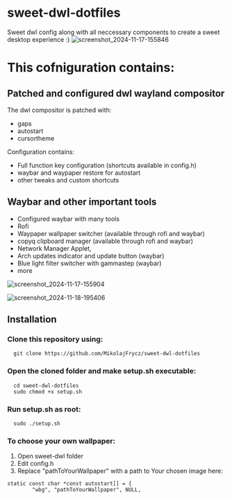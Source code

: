 # sweet-dwl-dotfiles
Sweet dwl config along with all neccessary components to create a sweet desktop experience :)
![screenshot_2024-11-17-155846](https://github.com/user-attachments/assets/64958040-6dcf-4c87-8339-34c918afab2f)

# This cofniguration contains:
## Patched and configured dwl wayland compositor
The dwl compositor is patched with:
- gaps
- autostart
- cursortheme

Configuration contains:
- Full function key configuration (shortcuts available in config.h)
- waybar and waypaper restore for autostart
- other tweaks and custom shortcuts
## Waybar and other important tools
- Configured waybar with many tools
- Rofi
- Waypaper wallpaper switcher (available through rofi and waybar)
- copyq clipboard manager (available through rofi and waybar)
- Network Manager Applet,
- Arch updates indicator and update button (waybar)
- Blue light filter switcher with gammastep (waybar)
- more

![screenshot_2024-11-17-155904](https://github.com/user-attachments/assets/da48d275-6645-458d-b36c-4c6d9dde4281)

![screenshot_2024-11-18-195406](https://github.com/user-attachments/assets/0ee19cde-31f7-4c69-90b0-fe83c6bee0e1)


## Installation

### Clone this repository using:
```
  git clone https://github.com/MikolajFrycz/sweet-dwl-dotfiles
```
### Open the cloned folder and make setup.sh executable:
```
  cd sweet-dwl-dotfiles
  sudo chmod +x setup.sh
```

### Run setup.sh as root:
```
  sudo ./setup.sh
```
### To choose your own wallpaper:
1. Open sweet-dwl folder
2. Edit config.h
3. Replace "pathToYourWallpaper" with a path to Your chosen image here:
```
static const char *const autostart[] = {
        "wbg", "pathToYourWallpaper", NULL,
```
